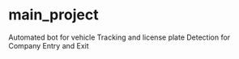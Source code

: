 # main_project
Automated bot for vehicle Tracking and license plate Detection for    Company Entry and Exit
